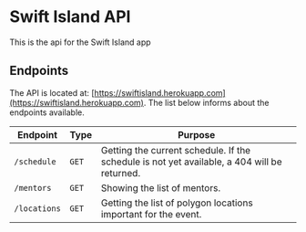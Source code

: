 # Swift Island API

This is the api for the Swift Island app

## Endpoints
The API is located at: [https://swiftisland.herokuapp.com](https://swiftisland.herokuapp.com). The list below informs about the endpoints available.

| Endpoint     | Type  | Purpose                                                                                     |
|--------------|-------|---------------------------------------------------------------------------------------------|
| `/schedule`  | `GET` | Getting the current schedule. If the schedule is not yet available, a 404 will be returned. |
| `/mentors`   | `GET` | Showing the list of mentors.                                                                |
| `/locations` | `GET` | Getting the list of polygon locations important for the event.                              |